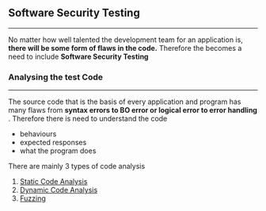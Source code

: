 ## Software Security Testing
---
No matter how well talented the development team for an application is, **there will be some form of flaws in the code.** Therefore the becomes a need to include **Software Security Testing** 

### Analysing the test Code
---
The source code that is the basis of every application and program has many flaws from **syntax errors to BO error or logical error to error handling** . Therefore there is need to understand the code 
- behaviours 
- expected responses 
- what the program does 

There are mainly 3 types of code analysis 
1. [Static Code Analysis](Static%20Code%20Analysis.md)
2. [Dynamic Code Analysis](Dynamic%20Code%20Analysis.md)
3. [Fuzzing](Fuzzing.md)
